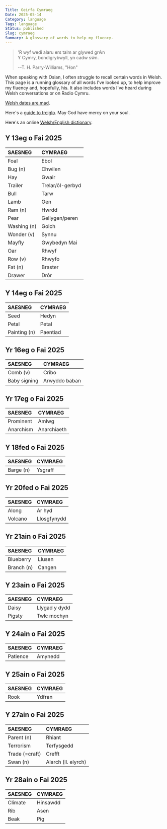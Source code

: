 ```yaml
---
Title: Geirfa Cymraeg
Date: 2025-05-14
Category: language
Tags: language
Status: published
Slug: cymraeg
Summary: A glossary of words to help my fluency.
---
```


> 'R wyf wedi alaru ers talm ar glywed grŵn<br>
> Y Cymry, bondigrybwyll, yn cadw sŵn.
>
> <footer>--T. H. Parry-Williams, "Hon"</footer>

When speaking with Osian, I often struggle to recall certain words in Welsh.  This page is a running glossary of all words I've looked up, to help improve my fluency and, hopefully, his.  It also includes words I've heard during Welsh conversations or on Radio Cymru.

[Welsh dates are mad][dates].

Here's a [guide to treiglo][treiglo].  May God have mercy on your soul.

Here's an online [Welsh/English dictionary][dict].

[dates]: https://www.bangor.ac.uk/cymorthcymraeg/dyddiadau.php.en "Prifysgol Bangor page on Welsh dates"

[treiglo]: https://users.aber.ac.uk/bmj/Tr/Cym/tr2.html "Prifysgol Aberyswyth page on treiglo"

[dict]: https://www.geiriadur.ac.uk/gpc/gpc.html "Prifysgol Aberystwyth online dictionary"

## Y 13eg o Fai 2025

| SAESNEG | CYMRAEG |
|:--------|:--------|
| Foal    | Ebol    |
| Bug (n) | Chwilen |
| Hay     | Gwair   |
| Trailer | Trelar/ôl-gerbyd |
| Bull    | Tarw    |
| Lamb    | Oen     |
| Ram (n) | Hwrdd   |
| Pear    | Gellygen/peren |
| Washing (n) | Golch   |
| Wonder (v) | Synnu |
| Mayfly  | Gwybedyn Mai |
| Oar     | Rhwyf   |
| Row (v) | Rhwyfo |
| Fat (n) | Braster |
| Drawer  | Drôr    |

## Y 14eg o Fai 2025

| SAESNEG | CYMRAEG |
|:--------|:--------|
| Seed    | Hedyn   |
| Petal   | Petal   |
| Painting (n) | Paentiad |

## Yr 16eg o Fai 2025

| SAESNEG | CYMRAEG |
|:--------|:--------|
| Comb (v) | Cribo |
| Baby signing | Arwyddo baban |

## Yr 17eg o Fai 2025

| SAESNEG | CYMRAEG |
|:--------|:--------|
| Prominent | Amlwg |
| Anarchism | Anarchiaeth |

## Y 18fed o Fai 2025

| SAESNEG | CYMRAEG |
|:--------|:--------|
| Barge (n) | Ysgraff |

## Yr 20fed o Fai 2025

| SAESNEG | CYMRAEG |
|:--------|:--------|
| Along   | Ar hyd  |
| Volcano | Llosgfynydd |

## Yr 21ain o Fai 2025

| SAESNEG | CYMRAEG |
|:--------|:--------|
| Blueberry | Llusen |
| Branch (n) | Cangen  |

## Y 23ain o Fai 2025

| SAESNEG | CYMRAEG |
|:--------|:--------|
| Daisy   | Llygad y dydd |
| Pigsty  | Twlc mochyn |

## Y 24ain o Fai 2025

| SAESNEG | CYMRAEG |
|:--------|:--------|
| Patience | Amynedd |

## Y 25ain o Fai 2025

| SAESNEG | CYMRAEG |
|:--------|:--------|
| Rook    | Ydfran  |

## Y 27ain o Fai 2025

| SAESNEG | CYMRAEG |
|:--------|:--------|
| Parent (n) | Rhiant |
| Terrorism | Terfysgedd |
| Trade (=craft) | Crefft |
| Swan (n) | Alarch (ll. elyrch) |

## Yr 28ain o Fai 2025

| SAESNEG | CYMRAEG |
|:--------|:--------|
| Climate | Hinsawdd |
| Rib     | Asen    
| Beak    | Pig     |